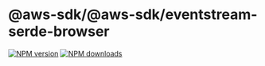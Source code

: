 # @aws-sdk/@aws-sdk/eventstream-serde-browser

[![NPM version](https://img.shields.io/npm/v/@aws-sdk/@aws-sdk/eventstream-serde-browser/alpha.svg)](https://www.npmjs.com/package/@aws-sdk/@aws-sdk/eventstream-serde-browser)
[![NPM downloads](https://img.shields.io/npm/dm/@aws-sdk/@aws-sdk/eventstream-serde-browser.svg)](https://www.npmjs.com/package/@aws-sdk/@aws-sdk/eventstream-serde-browser)
